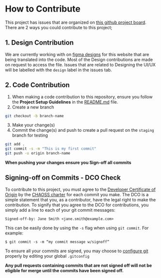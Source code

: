 # How to Contribute
This project has issues that are organized on [this github project board](https://github.com/orgs/badging/projects/2). There are 2 ways you could contribute to this project;

## 1. Design Contribution
We are currently working with on [figma designs](https://www.figma.com/file/7tiuJbwakgDu15mOjzKTDK/Badging-Website) for this website that are being translated into the code. Most of the Design contributions are made on request to access the file. Issues that are related to Designing the UI/UX will be labelled with the `design` label in the issues tab.

## 2. Code Contribution
1. When making a code contribution to this repository, ensure you follow the **Project Setup Guidelines** in the [README.md](README.md) file.
2. Create a new branch
```sh
git checkout -b branch-name
```
3. Make your change(s)
4. Commit the change(s) and push to create a pull request on the `staging` branch for testing
```sh
git add .
git commit -s -m "This is my first commit"
git push -u origin branch-name
```
**When pushing your changes ensure you Sign-off all commits**

## Signing-off on Commits - DCO Check
To contribute to this project, you must agree to the [Developer Certificate of Origin](https://developercertificate.org/) by the [CHAOSS charter](https://chaoss.community/about/charter/#user-content-8-intellectual-property-policy) for each commit you make. The DCO is a simple statement that you, as a contributor, have the legal right to make the contribution.
To signify that you agree to the DCO for contributions, you simply add a line to each of your
git commit messages:

  ```
  Signed-off-by: Jane Smith <jane.smith@example.com>
  ```
This can be easily done by using the `-s` flag when using `git commit`. For example:

```
$ git commit -s -m “my commit message w/signoff”
```
To ensure all your commits are signed, you may choose to [configure git](https://gist.github.com/xavierfoucrier/c156027fcc6ae23bcee1204199f177da) properly by editing your global ```.gitconfig```

**Any pull requests containing commits that are not signed off will not be eligible for merge until the commits have been signed off.** 

